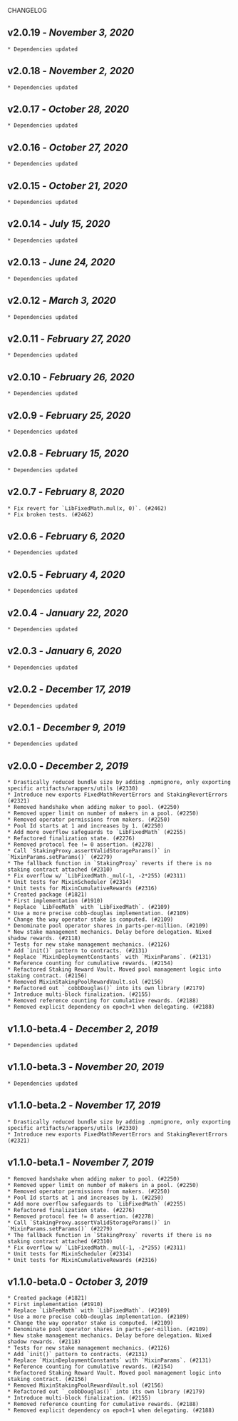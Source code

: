 <!--
changelogUtils.file is auto-generated using the monorepo-scripts package. Don't edit directly.
Edit the package's CHANGELOG.json file only.
-->

CHANGELOG

## v2.0.19 - _November 3, 2020_

    * Dependencies updated

## v2.0.18 - _November 2, 2020_

    * Dependencies updated

## v2.0.17 - _October 28, 2020_

    * Dependencies updated

## v2.0.16 - _October 27, 2020_

    * Dependencies updated

## v2.0.15 - _October 21, 2020_

    * Dependencies updated

## v2.0.14 - _July 15, 2020_

    * Dependencies updated

## v2.0.13 - _June 24, 2020_

    * Dependencies updated

## v2.0.12 - _March 3, 2020_

    * Dependencies updated

## v2.0.11 - _February 27, 2020_

    * Dependencies updated

## v2.0.10 - _February 26, 2020_

    * Dependencies updated

## v2.0.9 - _February 25, 2020_

    * Dependencies updated

## v2.0.8 - _February 15, 2020_

    * Dependencies updated

## v2.0.7 - _February 8, 2020_

    * Fix revert for `LibFixedMath.mul(x, 0)`. (#2462)
    * Fix broken tests. (#2462)

## v2.0.6 - _February 6, 2020_

    * Dependencies updated

## v2.0.5 - _February 4, 2020_

    * Dependencies updated

## v2.0.4 - _January 22, 2020_

    * Dependencies updated

## v2.0.3 - _January 6, 2020_

    * Dependencies updated

## v2.0.2 - _December 17, 2019_

    * Dependencies updated

## v2.0.1 - _December 9, 2019_

    * Dependencies updated

## v2.0.0 - _December 2, 2019_

    * Drastically reduced bundle size by adding .npmignore, only exporting specific artifacts/wrappers/utils (#2330)
    * Introduce new exports FixedMathRevertErrors and StakingRevertErrors (#2321)
    * Removed handshake when adding maker to pool. (#2250)
    * Removed upper limit on number of makers in a pool. (#2250)
    * Removed operator permissions from makers. (#2250)
    * Pool Id starts at 1 and increases by 1. (#2250)
    * Add more overflow safeguards to `LibFixedMath` (#2255)
    * Refactored finalization state. (#2276)
    * Removed protocol fee != 0 assertion. (#2278)
    * Call `StakingProxy.assertValidStorageParams()` in `MixinParams.setParams()` (#2279)
    * The fallback function in `StakingProxy` reverts if there is no staking contract attached (#2310)
    * Fix overflow w/ `LibFixedMath._mul(-1, -2*255) (#2311)
    * Unit tests for MixinScheduler (#2314)
    * Unit tests for MixinCumulativeRewards (#2316)
    * Created package (#1821)
    * First implementation (#1910)
    * Replace `LibFeeMath` with `LibFixedMath`. (#2109)
    * Use a more precise cobb-douglas implementation. (#2109)
    * Change the way operator stake is computed. (#2109)
    * Denominate pool operator shares in parts-per-million. (#2109)
    * New stake management mechanics. Delay before delegation. Nixed shadow rewards. (#2118)
    * Tests for new stake management mechanics. (#2126)
    * Add `init()` pattern to contracts. (#2131)
    * Replace `MixinDeploymentConstants` with `MixinParams`. (#2131)
    * Reference counting for cumulative rewards. (#2154)
    * Refactored Staking Reward Vault. Moved pool management logic into staking contract. (#2156)
    * Removed MixinStakingPoolRewardVault.sol (#2156)
    * Refactored out `_cobbDouglas()` into its own library (#2179)
    * Introduce multi-block finalization. (#2155)
    * Removed reference counting for cumulative rewards. (#2188)
    * Removed explicit dependency on epoch+1 when delegating. (#2188)

## v1.1.0-beta.4 - _December 2, 2019_

    * Dependencies updated

## v1.1.0-beta.3 - _November 20, 2019_

    * Dependencies updated

## v1.1.0-beta.2 - _November 17, 2019_

    * Drastically reduced bundle size by adding .npmignore, only exporting specific artifacts/wrappers/utils (#2330)
    * Introduce new exports FixedMathRevertErrors and StakingRevertErrors (#2321)

## v1.1.0-beta.1 - _November 7, 2019_

    * Removed handshake when adding maker to pool. (#2250)
    * Removed upper limit on number of makers in a pool. (#2250)
    * Removed operator permissions from makers. (#2250)
    * Pool Id starts at 1 and increases by 1. (#2250)
    * Add more overflow safeguards to `LibFixedMath` (#2255)
    * Refactored finalization state. (#2276)
    * Removed protocol fee != 0 assertion. (#2278)
    * Call `StakingProxy.assertValidStorageParams()` in `MixinParams.setParams()` (#2279)
    * The fallback function in `StakingProxy` reverts if there is no staking contract attached (#2310)
    * Fix overflow w/ `LibFixedMath._mul(-1, -2*255) (#2311)
    * Unit tests for MixinScheduler (#2314)
    * Unit tests for MixinCumulativeRewards (#2316)

## v1.1.0-beta.0 - _October 3, 2019_

    * Created package (#1821)
    * First implementation (#1910)
    * Replace `LibFeeMath` with `LibFixedMath`. (#2109)
    * Use a more precise cobb-douglas implementation. (#2109)
    * Change the way operator stake is computed. (#2109)
    * Denominate pool operator shares in parts-per-million. (#2109)
    * New stake management mechanics. Delay before delegation. Nixed shadow rewards. (#2118)
    * Tests for new stake management mechanics. (#2126)
    * Add `init()` pattern to contracts. (#2131)
    * Replace `MixinDeploymentConstants` with `MixinParams`. (#2131)
    * Reference counting for cumulative rewards. (#2154)
    * Refactored Staking Reward Vault. Moved pool management logic into staking contract. (#2156)
    * Removed MixinStakingPoolRewardVault.sol (#2156)
    * Refactored out `_cobbDouglas()` into its own library (#2179)
    * Introduce multi-block finalization. (#2155)
    * Removed reference counting for cumulative rewards. (#2188)
    * Removed explicit dependency on epoch+1 when delegating. (#2188)
